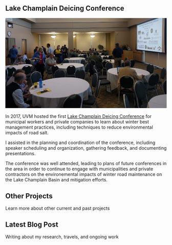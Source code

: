 ## Lake Champlain Deicing Conference

![Deicing Conference](/assets/deicing-conference.jpg)

In 2017, UVM hosted the first [Lake Champlain Deicing Conference](https://lcwroadsalt.wixsite.com/conference) for municipal workers and private companies to learn about winter best management practices, including techniques to reduce environmental impacts of road salt.

I assisted in the planning and coordination of the conference, including speaker scheduling and organization, gathering feedback, and documenting presentations.

The conference was well attended, leading to plans of future conferences in the area in order to continue to engage with municipalities and private contractors on the environemental impacts of winter road maintenance on the Lake Champlain Basin and mitigation efforts.

<div class="card" id="card-allarmwater" style="cursor: pointer;" onClick="window.location='/work';">
    <div class="card-container">
    <h2>Other Projects</h2>
    <p>Learn more about other current and past projects</p>
  </div>
</div>
<div class="card" id="card-blog" style="cursor: pointer;" onClick="window.open('https://medium.com/@holdensparacino/latest', '_blank')">
    <div class="card-container">
    <h2>Latest Blog Post</h2>
    <p>Writing about my research, travels, and ongoing work</p>
  </div>
</div>
